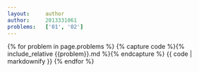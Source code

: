 ```yaml
---
layout:     author
author:     2013331061
problems:   ['01', '02']
---
```



{% for problem in page.problems %}
{% capture code %}{% include_relative {{problem}}.md %}{% endcapture %}
{{ code | markdownify }}
{% endfor %}